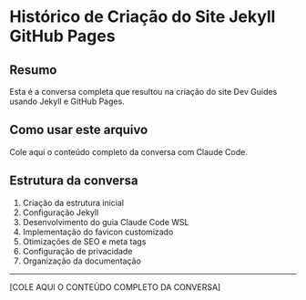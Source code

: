 # Histórico de Criação do Site Jekyll GitHub Pages

## Resumo
Esta é a conversa completa que resultou na criação do site Dev Guides usando Jekyll e GitHub Pages.

## Como usar este arquivo
Cole aqui o conteúdo completo da conversa com Claude Code.

## Estrutura da conversa
1. Criação da estrutura inicial
2. Configuração Jekyll
3. Desenvolvimento do guia Claude Code WSL
4. Implementação do favicon customizado
5. Otimizações de SEO e meta tags
6. Configuração de privacidade
7. Organização da documentação

---

[COLE AQUI O CONTEÚDO COMPLETO DA CONVERSA]